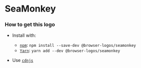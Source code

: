# SeaMonkey

### How to get this logo

* Install with:

  * [`npm`](https://www.npmjs.com/): `npm install --save-dev @browser-logos/seamonkey`
  * [`Yarn`](https://yarnpkg.com/): `yarn add --dev @browser-logos/seamonkey`

* Use [`cdnjs`](https://cdnjs.com/libraries/browser-logos)
